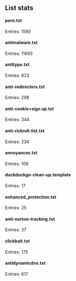 ## List stats
#### porn.txt
Entries: 1580 <br> 
#### antimalware.txt
Entries: 11693 <br> 
#### antitypo.txt
Entries: 823 <br> 
#### anti-redirectors.txt
Entries: 298 <br> 
#### anti-cookie+sign up.txt
Entries: 344 <br> 
#### anti-rickroll-list.txt
Entries: 234 <br> 
#### annoyances.txt
Entries: 109 <br> 
#### duckduckgo-clean-up.template
Entries: 17 <br> 
#### enhanced_protection.txt
Entries: 25 <br> 
#### anti-norton-tracking.txt
Entries: 37 <br> 
#### clickbait.txt
Entries: 175 <br> 
#### antidynamicdns.txt
Entries: 617 <br> 
